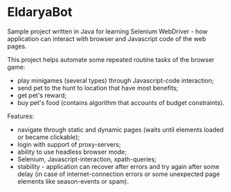 # EldaryaBot
Sample project written in Java for learning Selenium WebDriver - how application can interact with browser and Javascript code of the web pages.

This project helps automate some repeated routine tasks of the browser game:
- play minigames (several types) through Javascript-code interaction;
- send pet to the hunt to location that have most benefits;
- get pet's reward;
- buy pet's food (contains algorithm that accounts of budget constraints).

Features:
- navigate through static and dynamic pages (waits until elements loaded or became clickable);
- login with support of proxy-servers;
- ability to use headless browser mode;
- Selenium, Javascript-interaction, xpath-queries;
- stability - application can recover after errors and try again after some delay (in case of internet-connection errors or some unexpected page elements like season-events or spam).
